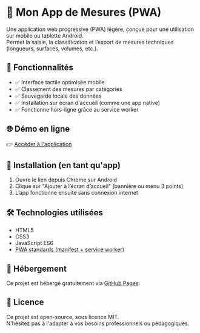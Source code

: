 # 📱 Mon App de Mesures (PWA)

Une application web progressive (PWA) légère, conçue pour une utilisation sur mobile ou tablette Android.  
Permet la saisie, la classification et l’export de mesures techniques (longueurs, surfaces, volumes, etc.).

## 🚀 Fonctionnalités

- ✅ Interface tactile optimisée mobile
- ✅ Classement des mesures par catégories
- ✅ Sauvegarde locale des données
- ✅ Installation sur écran d'accueil (comme une app native)
- ✅ Fonctionne hors-ligne grâce au service worker

## 🌐 Démo en ligne

👉 [Accéder à l'application](https://teo-test.github.io/Essieux-Bombardier/)


## 📲 Installation (en tant qu'app)

1. Ouvre le lien depuis Chrome sur Android
2. Clique sur "Ajouter à l’écran d’accueil" (bannière ou menu 3 points)
3. L’app fonctionne ensuite sans connexion internet

## 🛠️ Technologies utilisées

- HTML5
- CSS3
- JavaScript ES6
- [PWA standards (manifest + service worker)](https://developer.mozilla.org/fr/docs/Web/Progressive_web_apps)

## 📁 Hébergement

Ce projet est hébergé gratuitement via [GitHub Pages](https://github.com/Teo-test/Essieux-Bombardier/).

## 📄 Licence

Ce projet est open-source, sous licence MIT.  
N'hésitez pas à l'adapter à vos besoins professionnels ou pédagogiques.